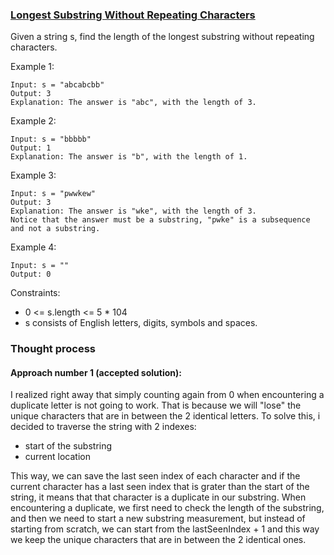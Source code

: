 ### [Longest Substring Without Repeating Characters](https://leetcode.com/problems/longest-substring-without-repeating-characters/)

Given a string s, find the length of the longest substring without repeating characters.

Example 1:

```
Input: s = "abcabcbb"
Output: 3
Explanation: The answer is "abc", with the length of 3.
```

Example 2:

```
Input: s = "bbbbb"
Output: 1
Explanation: The answer is "b", with the length of 1.
```

Example 3:

```
Input: s = "pwwkew"
Output: 3
Explanation: The answer is "wke", with the length of 3.
Notice that the answer must be a substring, "pwke" is a subsequence and not a substring.
```

Example 4:

```
Input: s = ""
Output: 0
```

Constraints:

* 0 <= s.length <= 5 * 104
* s consists of English letters, digits, symbols and spaces.

### Thought process

#### Approach number 1 (accepted solution):

I realized right away that simply counting again from 0 when encountering a duplicate letter is not going to work. That
is because we will "lose"
the unique characters that are in between the 2 identical letters. To solve this, i decided to traverse the string with
2 indexes:

* start of the substring
* current location

This way, we can save the last seen index of each character and if the current character has a last seen index that is
grater than the start of the string, it means that that character is a duplicate in our substring. When encountering a
duplicate, we first need to check the length of the substring, and then we need to start a new substring measurement,
but instead of starting from scratch, we can start from the lastSeenIndex + 1 and this way we keep the unique characters
that are in between the 2 identical ones.
